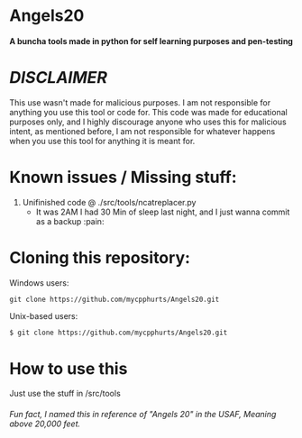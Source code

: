# Angels20
#### A buncha tools made in python for self learning purposes and pen-testing

# *DISCLAIMER*

This use wasn't made for malicious purposes. I am not responsible for anything you use this tool or code for.
This code was made for educational purposes only, and I highly discourage anyone who uses this for malicious intent, as mentioned before, I am not responsible for whatever happens when you use this tool for anything it is meant for.

# Known issues / Missing stuff:

1. Unifinished code @ ./src/tools/ncatreplacer.py
    - It was 2AM I had 30 Min of sleep last night, and I just wanna commit as a backup :pain:

# Cloning this repository:

Windows users:

```commandline
git clone https://github.com/mycpphurts/Angels20.git
```

Unix-based users:

```bash
$ git clone https://github.com/mycpphurts/Angels20.git
```

# How to use this

Just use the stuff in /src/tools

###### Fun fact, I named this in reference of "Angels 20" in the USAF, Meaning above 20,000 feet.